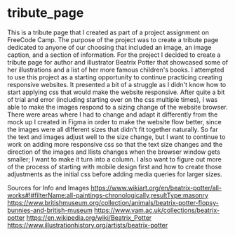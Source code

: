 # tribute_page

This is a tribute page that I created as part of a project assignment on FreeCode Camp. The purpose of the project was to create a tribute page dedicated to anyone of our choosing that included an image, an image caption, and a section of information. For the project I decided to create a tribute page for author and illustrator Beatrix Potter that showcased some of her illustrations and a list of her more famous children's books. I attempted to use this project as a starting opportunity to continue practicing creating responsive websites. It presented a bit of a struggle as I didn't know how to start applying css that would make the website responsive. After quite a bit of trial and error (including starting over on the css multiple times), I was able to make the images respond to a sizing change of the website browser. There were areas where I had to change and adapt it differently from the mock up I created in Figma in order to make the website flow better, since the images were all different sizes that didn't fit together naturally. So far the text and images adjust well to the size change, but I want to continue to work on adding more responsive css so that the text size changes and the direction of the images and llists changes when the browser window gets smaller; I want to make it turn into a column. I also want to figure out more of the process of starting with mobile design first and how to create those adjustments as the initial css before adding media queries for larger sizes.

Sources for Info and Images
https://www.wikiart.org/en/beatrix-potter/all-works#!#filterName:all-paintings-chronologically,resultType:masonry
https://www.britishmuseum.org/collection/animals/beatrix-potter-flopsy-bunnies-and-british-museum
https://www.vam.ac.uk/collections/beatrix-potter
https://en.wikipedia.org/wiki/Beatrix_Potter
https://www.illustrationhistory.org/artists/beatrix-potter
